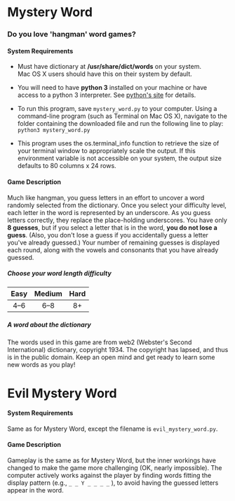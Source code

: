# Mystery Word

### Do you love 'hangman' word games?

#### System Requirements

* Must have dictionary at **/usr/share/dict/words** on your system. Mac&nbsp;OS&nbsp;X users should have this on their system by default.

* You will need to have **python&nbsp;3** installed on your machine or have access to a python&nbsp;3 interpreter. See [python's site](https://www.python.org/) for details.

* To run this program, save `mystery_word.py` to your computer. Using a command-line program (such as Terminal on Mac&nbsp;OS&nbsp;X), navigate to the folder containing the downloaded file and run the following line to play: `python3 mystery_word.py`

* This program uses the os.terminal_info function to retrieve the size of your terminal window to appropriately scale the output. If this environment variable is not accessible on your system, the output size defaults to 80 columns x 24 rows.

#### Game Description
Much like hangman, you guess letters in an effort to uncover a word randomly selected from the dictionary. Once you select your difficulty level, each letter in the word is represented by an underscore. As you guess letters correctly, they replace the place-holding underscores. You have only **8 guesses**, but if you select a letter that is in the word, **you do not lose a guess**. (Also, you don't lose a guess if you accidentally guess a letter you've already guessed.) Your number of remaining guesses is displayed each round, along with the vowels and consonants that you have already guessed.

##### Choose your word length difficulty
Easy | Medium | Hard
|:---:|:---:|:---:|
4–6 | 6–8 | 8+

##### A word about the dictionary
The words used in this game are from web2 (Webster's Second International) dictionary, copyright 1934. The copyright has lapsed, and thus is in the public domain. Keep an open mind and get ready to learn some new words as you play!

# Evil Mystery Word

#### System Requirements
Same as for Mystery Word, except the filename is `evil_mystery_word.py`.

#### Game Description
Gameplay is the same as for Mystery Word, but the inner workings have changed to make the game more challenging (OK, nearly impossible). The computer actively works against the player by finding words fitting the display pattern (e.g., `_ _ Y _ _ _ _` ), to avoid having the guessed letters appear in the word.
